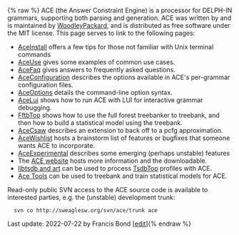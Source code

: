 {% raw %}
ACE (the Answer Constraint Engine) is a processor for DELPH-IN grammars,
supporting both parsing and generation. ACE was written by and is
maintained by [WoodleyPackard](/WoodleyPackard), and is distributed as
free software under the MIT license. This page serves to link to the
following pages:

- [AceInstall](https://delph-in.github.io/docs/tools/AceInstall) offers a few tips for those not familiar
with Unix terminal commands
- [AceUse](https://delph-in.github.io/docs/tools/AceUse) gives some examples of common use cases.
- [AceFaq](https://delph-in.github.io/docs/tools/AceFaq) gives answers to frequently asked questions.
- [AceConfiguration](https://delph-in.github.io/docs/tools/AceConfiguration) describes the options available
in ACE's per-grammar configuration files.
- [AceOptions](https://delph-in.github.io/docs/tools/AceOptions) details the command-line option syntax.
- [AceLui](https://delph-in.github.io/docs/tools/AceLui) shows how to run ACE with LUI for interactive
grammar debugging.
- [FftbTop](https://delph-in.github.io/docs/tools/FftbTop) shows how to use the full forest treebanker
to treebank, and then how to build a statistical model using the
treebank.
- [AceCsaw](https://delph-in.github.io/docs/tools/AceCsaw) describes an extension to back off to a pcfg
approximation.
- [AceWishlist](https://delph-in.github.io/docs/tools/AceWishlist) hosts a brainstorm list of features or
bugfixes that someone wants ACE to incorporate.
- [AceExperimental](https://delph-in.github.io/docs/tools/AceExperimental) describes some emerging (perhaps
unstable) features
- The [ACE website](http://sweaglesw.org/linguistics/ace/) hosts more
information and the downloadable.
- [libtsdb and art](http://sweaglesw.org/linguistics/libtsdb/) can be
used to process [TsdbTop](https://delph-in.github.io/docs/tools/TsdbTop) profiles with ACE.
- [Ace Tools](http://sweaglesw.org/linguistics/acetools/) can be
used to treebank and train statistical models for ACE.

Read-only public SVN access to the ACE source code is available to
interested parties, e.g. the (unstable) development trunk:

      svn co http://sweaglesw.org/svn/ace/trunk ace

Last update: 2022-07-22 by Francis Bond [[edit](https://github.com/delph-in/docs/wiki/AceTop/_edit)]{% endraw %}